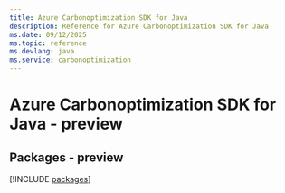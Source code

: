 ```yaml
---
title: Azure Carbonoptimization SDK for Java
description: Reference for Azure Carbonoptimization SDK for Java
ms.date: 09/12/2025
ms.topic: reference
ms.devlang: java
ms.service: carbonoptimization
---
```

# Azure Carbonoptimization SDK for Java - preview
## Packages - preview
[!INCLUDE [packages](carbonoptimization-index.md)]